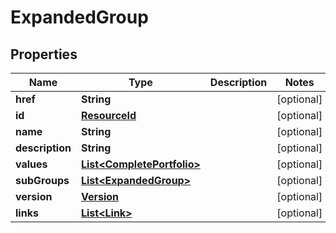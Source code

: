 
# ExpandedGroup

## Properties
Name | Type | Description | Notes
------------ | ------------- | ------------- | -------------
**href** | **String** |  |  [optional]
**id** | [**ResourceId**](ResourceId.md) |  |  [optional]
**name** | **String** |  |  [optional]
**description** | **String** |  |  [optional]
**values** | [**List&lt;CompletePortfolio&gt;**](CompletePortfolio.md) |  |  [optional]
**subGroups** | [**List&lt;ExpandedGroup&gt;**](ExpandedGroup.md) |  |  [optional]
**version** | [**Version**](Version.md) |  |  [optional]
**links** | [**List&lt;Link&gt;**](Link.md) |  |  [optional]



